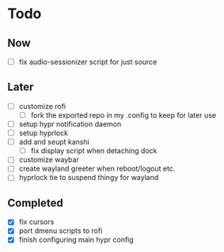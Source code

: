 # Todo

## Now
- [ ] fix audio-sessionizer script for just source

## Later
- [ ] customize rofi
    - [ ] fork the exported repo in my .config to keep for later use
- [ ] setup hypr notification daemon
- [ ] setup hyprlock
- [ ] add and seupt kanshi
    - [ ] fix display script when detaching dock
- [ ] customize waybar
- [ ] create wayland greeter when reboot/logout etc.
- [ ] hyprlock tie to suspend thingy for wayland

## Completed
- [x] fix cursors
- [x] port dmenu scripts to rofi
- [x] finish configuring main hypr config

